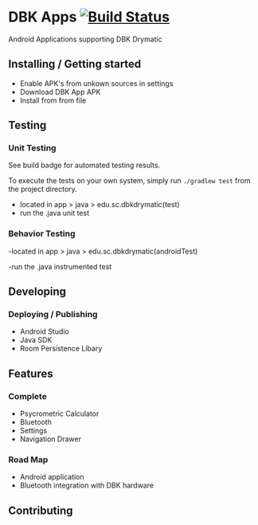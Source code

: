 # DBK Apps [![Build Status](https://travis-ci.com/SCCapstone/DBK.svg?token=nmBKzbJ5DLtZmaoDqMk1&branch=master)](https://travis-ci.com/SCCapstone/DBK)

Android Applications supporting DBK Drymatic

## Installing / Getting started
- Enable APK's from unkown sources in settings
- Download DBK App APK
- Install from from file

## Testing

### Unit Testing
See build badge for automated testing results.

To execute the tests on your own system, simply run `./gradlew test` from the project directory.

- located in app > java > edu.sc.dbkdrymatic(test) 
- run the .java unit test
### Behavior Testing
-located in app > java > edu.sc.dbkdrymatic(androidTest) 

-run the .java instrumented test 

## Developing

### Deploying / Publishing
- Android Studio
- Java SDK
- Room Persistence Libary


## Features


### Complete

- Psycrometric Calculator
- Bluetooth
- Settings
- Navigation Drawer

### Road Map

- Android application
- Bluetooth integration with DBK hardware

## Contributing

